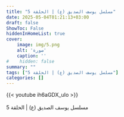 ```yaml
---
title: "مسلسل يوسف الصديق (ع) | الحلقة 5"
date: 2025-05-04T01:21:13+03:00
draft: false
ShowToc: False
hiddenInHomeList: true
cover:
    image: img/5.png
    alt: 'صورة'
    caption: ''
#    hidden: false
summary: ""
tags: ["مسلسل يوسف الصديق (ع) | الحلقة 5"]
categories: []
---
```


{{< youtube ih6aGDX_uIo >}}  
 <br>
مسلسل يوسف الصديق (ع) | الحلقة 5